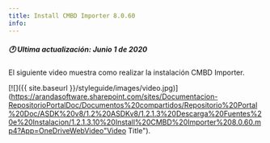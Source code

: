 ```yaml
---
title: Install CMBD Importer 8.0.60
info:
---
```


##### 🕐 Ultima actualización: Junio 1 de 2020


El siguiente video muestra como realizar la instalación CMBD Importer.


[![]({{ site.baseurl }}/styleguide/images/video.jpg)](https://arandasoftware.sharepoint.com/sites/Documentacion-RepositorioPortalDoc/Documentos%20compartidos/Repositorio%20Portal%20Doc/ASDK%20v8/1.2%20ASDKv8/1.2.1.3%20Descarga%20Fuentes%20e%20Instalacion/1.2.1.3.10%20Install%20CMBD%20Importer%208.0.60.mp4?App=OneDriveWebVideo"Video Title").
